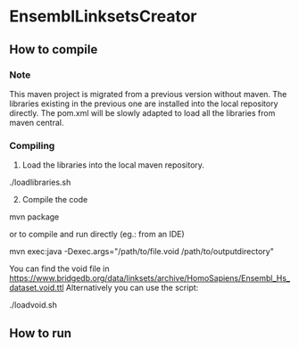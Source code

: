 # EnsemblLinksetsCreator

## How to compile

### Note

This maven project is migrated from a previous version without maven.
The libraries existing in the previous one are installed into the local repository directly.
The pom.xml will be slowly adapted to load all the libraries from maven central.

### Compiling

1. Load the libraries into the local maven repository.

./loadlibraries.sh

2. Compile the code

mvn package

or to compile and run directly (eg.: from an IDE)

mvn exec:java -Dexec.args="/path/to/file.void /path/to/outputdirectory"

You can find the void file in https://www.bridgedb.org/data/linksets/archive/HomoSapiens/Ensembl_Hs_dataset.void.ttl
Alternatively you can use the script:

./loadvoid.sh

## How to run




